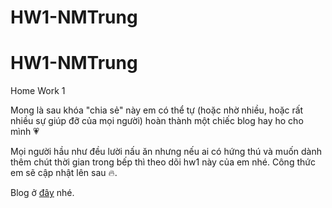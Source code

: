 # HW1-NMTrung

# HW1-NMTrung
Home Work 1

Mong là sau khóa "chia sẻ" này em có thể tự (hoặc nhờ nhiều, hoặc rất nhiều sự giúp đỡ của mọi người) hoàn thành một chiếc blog hay ho cho mình &#128151;

Mọi người hầu như đều lười nấu ăn nhưng nếu ai có hứng thú và muốn dành thêm chút thời gian trong bếp thì theo dõi hw1 này của em nhé. Công thức em sẽ cập nhật lên sau 🔥.

Blog ở [đây](https://wad-itmo-vnit.github.io/HW1-NMTrung/) nhé.

